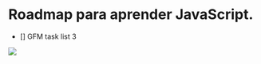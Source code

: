 # Roadmap para aprender JavaScript.
- [] GFM task list 3

![](https://pandao.github.io/editor.md/examples/images/4.jpg)

